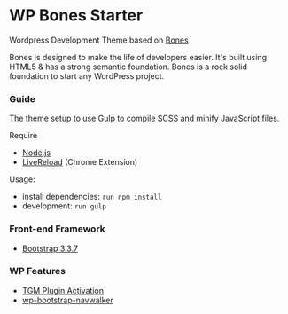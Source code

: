 # WP Bones Starter
Wordpress Development Theme based on [Bones](https://themble.com/bones/)

Bones is designed to make the life of developers easier. It's built
using HTML5 & has a strong semantic foundation.
Bones is a rock solid foundation to start any WordPress project.

### Guide ###

The theme setup to use Gulp to compile SCSS and minify JavaScript files.

Require
* [Node.js](https://nodejs.org/)
* [LiveReload](https://chrome.google.com/webstore/detail/livereload/jnihajbhpnppcggbcgedagnkighmdlei?hl=en) (Chrome Extension)

Usage:
* install dependencies: `run npm install`
* development: `run gulp`

### Front-end Framework ###

* [Bootstrap 3.3.7](https://getbootstrap.com/)

### WP Features ###

* [TGM Plugin Activation](http://tgmpluginactivation.com/)
* [wp-bootstrap-navwalker](https://github.com/wp-bootstrap/wp-bootstrap-navwalker)
